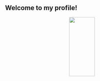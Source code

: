 ## Welcome to my profile!

<div align="center">  
  <img width="41%" height="195px" src="https://github-readme-stats.vercel.app/api/top-langs/?username=giovanakinocita&layout=compact&hide_border=true&title_color=00bfbf&text_color=00bfbf&bg_color=0d1117" />
</div>
